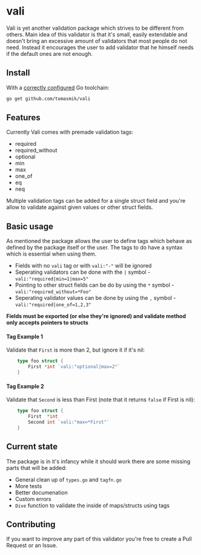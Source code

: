 # vali

Vali is yet another validation package which strives to be different from others.
Main idea of this validator is that it's small, easily extendable and doesn't bring
an excessive amount of validators that most people do not need. Instead it
encourages the user to add validator that he himself needs if the default ones are not enough.

## Install

With a [correctly configured](https://golang.org/doc/install#testing) Go toolchain:

```sh
go get github.com/tomasmik/vali
```

## Features

Currently Vali comes with premade validation tags:
* required
* required_without
* optional
* min
* max
* one_of
* eq
* neq

Multiple validation tags can be added for a single struct field
and you're allow to validate against given values or other struct fields.

## Basic usage

As mentioned the package allows the user to define tags which
behave as defined by the package itself or the user.
The tags to do have a syntax which is essential when using them.

* Fields with no `vali` tag or with `vali:"-"` will be ignored
* Seperating validators can be done with the `|` symbol - `vali:"required|min=1|max=5"`
* Pointing to other struct fields can be do by using the `*` symbol - `vali:"required_without=*Foo"`
* Seperating validator values can be done by using the `,` symbol - `vali:"required|one_of=1,2,3"`

**Fields must be exported (or else they're ignored) and validate method only accepts pointers to structs**

#### Tag Example 1

Validate that `First` is more than 2, but ignore it if it's nil:

```go
	type foo struct {
		First *int `vali:"optional|max=2"`
	}
```

#### Tag Example 2

Validate that `Second` is less than First (note that it returns `false` if First is nil):

```go
	type foo struct {
		First  *int
		Second int `vali:"max=*First"`
	}
```

## Current state

The package is in it's infancy while it should work
there are some missing parts that will be added:

* General clean up of `types.go` and `tagfn.go`
* More tests
* Better documenation
* Custom errors
* `Dive` function to validate the inside of maps/structs using tags

## Contributing
If you want to improve any part of this validator you're free to create a Pull Request or an Issue.
